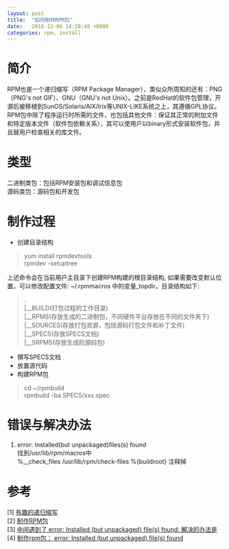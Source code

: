 ```yaml
---
layout: post
title:  "如何制作RPM包"
date:   2016-12-06 14:28:49 +0800
categories: rpm, install
---
```

# 简介   
RPM也是一个递归缩写（RPM Package Manager），类似众所周知的还有：PNG（PNG's not GIF）、GNU（GNU's not Unix）。之前是RedHat的软件包管理，开源后被移植到SunOS/Solaris/AIX/Irix等UNIX-LIKE系统之上，其遵循GPL协议。   
RPM包中除了程序运行时所需的文件，也包括其他文件：保证其正常的附加文件和特定版本文件（软件包依赖关系），其可以使用户以binary形式安装软件包，并且替用户检查相关的库文件。      

# 类型    
二进制类包：包括RPM安装包和调试信息包    
源码类包：源码包和开发包     

# 制作过程    
- 创建目录结构    
> yum install rpmdevtools      
> rpmdev -setuptree          

上述命令会在当前用户主目录下创建RPM构建的根目录结构, 如果需要改变默认位置，可以修改配置文件: ~/.rpmmacros 中的变量_topdir。目录结构如下:                 
> .     
> |__BUILD(打包过程的工作目录)    
> |__RPMS(存放生成的二进制包，不同硬件平台存放在不同的文件夹下)    
> |__SOURCES(存放打包资源，包括源码打包文件和补丁文件)     
> |__SPECS(存放SPECS文档)    
> |__SRPMS(存放生成的源码包)     

- 撰写SPECS文档      
- 放置源代码    
- 构建RPM包     
> cd ~/rpmbuild    
> rpmbuild -ba SPECS/xxx.spec     

# 错误与解决办法         
1. error: Installed(but unpackaged)files(s) found     
找到/usr/lib/rpm/macros中     
%__check_files     /usr/lib/rpm/check-files %{buildroot}   注释掉    

# 参考     
[1] [有趣的递归缩写](http://www.cnblogs.com/wonderow/archive/2005/07/09/189523.html)     
[2] [制作RPM包](https://segmentfault.com/a/1190000002539129)     
[3] [中间遇到了 error: Installed (but unpackaged) file(s) found: 解决的办法是](http://blog.sina.com.cn/s/blog_467eb8ca010008p3.html)     
[4] [制作rpm包： error: Installed (but unpackaged) file(s) found](http://blog.sina.com.cn/s/blog_467eb8ca010008p0.html)     


